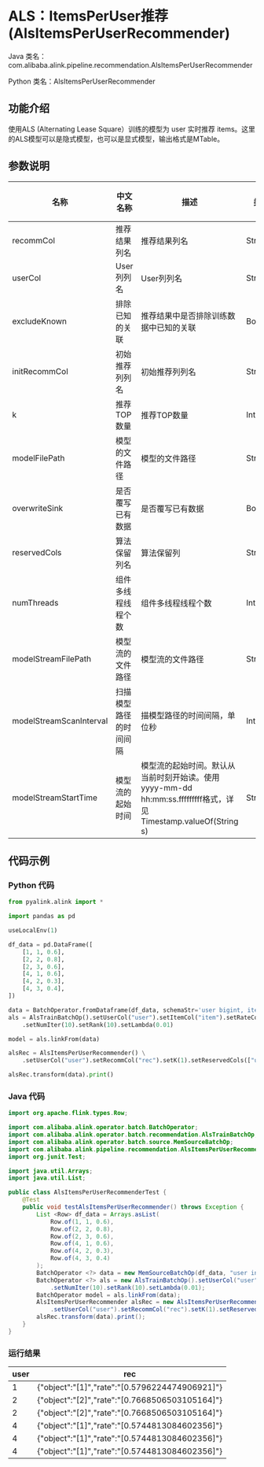 # ALS：ItemsPerUser推荐 (AlsItemsPerUserRecommender)
Java 类名：com.alibaba.alink.pipeline.recommendation.AlsItemsPerUserRecommender

Python 类名：AlsItemsPerUserRecommender


## 功能介绍
使用ALS (Alternating Lease Square）训练的模型为 user 实时推荐 items。这里的ALS模型可以是隐式模型，也可以是显式模型，输出格式是MTable。

## 参数说明

| 名称 | 中文名称 | 描述 | 类型 | 是否必须？ | 取值范围 | 默认值 |
| --- | --- | --- | --- | --- | --- | --- |
| recommCol | 推荐结果列名 | 推荐结果列名 | String | ✓ |  |  |
| userCol | User列列名 | User列列名 | String | ✓ |  |  |
| excludeKnown | 排除已知的关联 | 推荐结果中是否排除训练数据中已知的关联 | Boolean |  |  | false |
| initRecommCol | 初始推荐列列名 | 初始推荐列列名 | String |  | 所选列类型为 [M_TABLE] | null |
| k | 推荐TOP数量 | 推荐TOP数量 | Integer |  |  | 10 |
| modelFilePath | 模型的文件路径 | 模型的文件路径 | String |  |  | null |
| overwriteSink | 是否覆写已有数据 | 是否覆写已有数据 | Boolean |  |  | false |
| reservedCols | 算法保留列名 | 算法保留列 | String[] |  |  | null |
| numThreads | 组件多线程线程个数 | 组件多线程线程个数 | Integer |  |  | 1 |
| modelStreamFilePath | 模型流的文件路径 | 模型流的文件路径 | String |  |  | null |
| modelStreamScanInterval | 扫描模型路径的时间间隔 | 描模型路径的时间间隔，单位秒 | Integer |  |  | 10 |
| modelStreamStartTime | 模型流的起始时间 | 模型流的起始时间。默认从当前时刻开始读。使用yyyy-mm-dd hh:mm:ss.fffffffff格式，详见Timestamp.valueOf(String s) | String |  |  | null |


## 代码示例
### Python 代码
```python
from pyalink.alink import *

import pandas as pd

useLocalEnv(1)

df_data = pd.DataFrame([
    [1, 1, 0.6],
    [2, 2, 0.8],
    [2, 3, 0.6],
    [4, 1, 0.6],
    [4, 2, 0.3],
    [4, 3, 0.4],
])

data = BatchOperator.fromDataframe(df_data, schemaStr='user bigint, item bigint, rating double')
als = AlsTrainBatchOp().setUserCol("user").setItemCol("item").setRateCol("rating") \
    .setNumIter(10).setRank(10).setLambda(0.01)

model = als.linkFrom(data)

alsRec = AlsItemsPerUserRecommender() \
    .setUserCol("user").setRecommCol("rec").setK(1).setReservedCols(["user"]).setModelData(model)

alsRec.transform(data).print()
```
### Java 代码
```java
import org.apache.flink.types.Row;

import com.alibaba.alink.operator.batch.BatchOperator;
import com.alibaba.alink.operator.batch.recommendation.AlsTrainBatchOp;
import com.alibaba.alink.operator.batch.source.MemSourceBatchOp;
import com.alibaba.alink.pipeline.recommendation.AlsItemsPerUserRecommender;
import org.junit.Test;

import java.util.Arrays;
import java.util.List;

public class AlsItemsPerUserRecommenderTest {
	@Test
	public void testAlsItemsPerUserRecommender() throws Exception {
		List <Row> df_data = Arrays.asList(
			Row.of(1, 1, 0.6),
			Row.of(2, 2, 0.8),
			Row.of(2, 3, 0.6),
			Row.of(4, 1, 0.6),
			Row.of(4, 2, 0.3),
			Row.of(4, 3, 0.4)
		);
		BatchOperator <?> data = new MemSourceBatchOp(df_data, "user int, item int, rating double");
		BatchOperator <?> als = new AlsTrainBatchOp().setUserCol("user").setItemCol("item").setRateCol("rating")
			.setNumIter(10).setRank(10).setLambda(0.01);
		BatchOperator model = als.linkFrom(data);
		AlsItemsPerUserRecommender alsRec = new AlsItemsPerUserRecommender()
			.setUserCol("user").setRecommCol("rec").setK(1).setReservedCols("user").setModelData(model);
		alsRec.transform(data).print();
	}
}
```

### 运行结果

user| rec
----|-------
1|	{"object":"[1]","rate":"[0.5796224474906921]"}
2|	{"object":"[2]","rate":"[0.7668506503105164]"}
2|	{"object":"[2]","rate":"[0.7668506503105164]"}
4|	{"object":"[1]","rate":"[0.5744813084602356]"}
4|	{"object":"[1]","rate":"[0.5744813084602356]"}
4|	{"object":"[1]","rate":"[0.5744813084602356]"}
